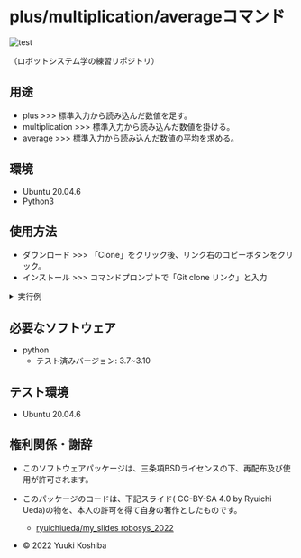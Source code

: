 # plus/multiplication/averageコマンド

![test](https://github.com/YuukiKoshiba/robosys2022/actions/workflows/test.yml/badge.svg)

（ロボットシステム学の練習リポジトリ）

## 用途
* plus >>> 標準入力から読み込んだ数値を足す。
* multiplication >>> 標準入力から読み込んだ数値を掛ける。
* average >>> 標準入力から読み込んだ数値の平均を求める。

## 環境

* Ubuntu 20.04.6
* Python3

## 使用方法
* ダウンロード >>> 「Clone」をクリック後、リンク右のコピーボタンをクリック。
* インストール >>>  コマンドプロンプトで「Git clone リンク」と入力
<details>
<summary>実行例</summary>

コマンドプロンプトに「seq 5 | ./plus」と入力。
実行すると「15」と出力。
(./plusは使うコマンドに合わせて./multiplication ./averageに変更。) 
</details>

## 必要なソフトウェア
* python
	* テスト済みバージョン: 3.7~3.10

## テスト環境
* Ubuntu 20.04.6

## 権利関係・謝辞

* このソフトウェアパッケージは、三条項BSDライセンスの下、再配布及び使用が許可されます。 
* このパッケージのコードは、下記スライド( CC-BY-SA 4.0 by Ryuichi Ueda)の物を、本人の許可を得て自身の著作としたものです。
	* [ryuichiueda/my_slides robosys_2022](https://github.com/ryuichiueda/my_slides/tree/master/robosys_2022)


* © 2022 Yuuki Koshiba
